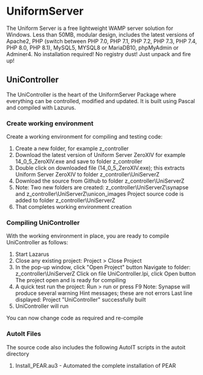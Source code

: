 # UniformServer
The Uniform Server is a free lightweight WAMP server solution for Windows. Less than 50MB, modular design, includes the latest versions of Apache2, PHP (switch between PHP 7.0, PHP 7.1, PHP 7.2, PHP 7.3, PHP 7.4, PHP 8.0, PHP 8.1), MySQL5, MYSQL8 or MariaDB10, phpMyAdmin or Adminer4. No installation required! No registry dust! Just unpack and fire up!

## UniController
The UniController is the heart of the UniformServer Package where everything can be controlled, modified and updated. It is built using Pascal and compiled with Lazurus.

### Create working environment

Create a working environment for compiling and testing code:

 1. Create a new folder, for example z_controller
 2. Download the latest version of Uniform Server ZeroXIV 
    for example 14_0_5_ZeroXIV.exe and save to folder z_controller
 3. Double click on downloaded file (14_0_5_ZeroXIV.exe); this extracts Uniform Server ZeroXIV to folder z_controller\UniServerZ
 4. Download the source from Github to folder z_controller\UniServerZ 
 5. Note: Two new folders are created: z_controller\UniServerZ\synapse and z_controller\UniServerZ\unicon_images
          Project source code is added to folder z_controller\UniServerZ
 6. That completes working environment creation
 
###  Compiling UniController

With the working environment in place, you are ready to compile UniController as follows:
 
 1. Start Lazarus
 2. Close any existing project: Project > Close Project
 3. In the pop-up window, click "Open Project" button 
    Navigate to folder: z_controller\UniServerZ
    Click on file UniController.lpi, click Open button
    The project open and is ready for compiling
 4. A quick test run the project: Run > run or press F9
    Note: Synapse will produce several warning Hint messages; these are not errors
    Last line displayed: Project "UniController" successfully built
 5. UniController will run

 You can now change code as required and re-compile 

### AutoIt Files

The source code also includes the following AutoIT scripts in the autoit directory

 1. Install_PEAR.au3 - Automated the complete installation of PEAR
